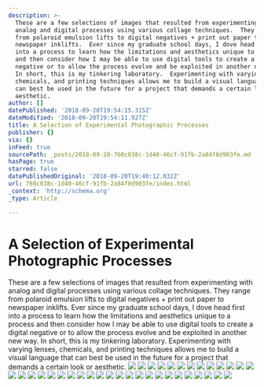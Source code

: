 ```yaml
---
description: >-
  These are a few selections of images that resulted from experimenting with
  analog and digital processes using various collage techniques.  They range
  from polaroid emulsion lifts to digital negatives + print out paper to
  newspaper inklifts.  Ever since my graduate school days, I dove head first
  into a process to learn how the limitations and aesthetics unique to a process
  and then consider how I may be able to use digital tools to create a digital
  negative or to allow the process evolve and be exploited in another new way. 
  In short, this is my tinkering laboratory.  Experimenting with varying lenses,
  chemicals, and printing techniques allows me to build a visual language that
  can best be used in the future for a project that demands a certain look or
  aesthetic.
author: []
datePublished: '2018-09-20T19:54:15.315Z'
dateModified: '2018-09-20T19:54:11.927Z'
title: A Selection of Experimental Photographic Processes
publisher: {}
via: {}
inFeed: true
sourcePath: _posts/2018-09-20-760c038c-1d40-46cf-91fb-2a84f8d903fe.md
hasPage: true
starred: false
datePublishedOriginal: '2018-09-20T19:40:12.032Z'
url: 760c038c-1d40-46cf-91fb-2a84f8d903fe/index.html
_context: 'http://schema.org'
_type: Article

---
```

# A Selection of Experimental Photographic Processes

These are a few selections of images that resulted from experimenting with analog and digital processes using various collage techniques. They range from polaroid emulsion lifts to digital negatives + print out paper to newspaper inklifts. Ever since my graduate school days, I dove head first into a process to learn how the limitations and aesthetics unique to a process and then consider how I may be able to use digital tools to create a digital negative or to allow the process evolve and be exploited in another new way. In short, this is my tinkering laboratory. Experimenting with varying lenses, chemicals, and printing techniques allows me to build a visual language that can best be used in the future for a project that demands a certain look or aesthetic.
![](https://the-grid-user-content.s3-us-west-2.amazonaws.com/d5fd8090-5bd2-4228-b393-476e55dd109e.jpg)
![](https://the-grid-user-content.s3-us-west-2.amazonaws.com/c23ecb35-fb1d-40a6-856b-cb0a0fb639f2.jpg)
![](https://the-grid-user-content.s3-us-west-2.amazonaws.com/646a3502-22fe-4b71-a17d-a61847a7c37f.jpg)
![](https://the-grid-user-content.s3-us-west-2.amazonaws.com/3283d291-4dcd-44bc-b2e1-5cf200d0ced3.jpg)
![](https://the-grid-user-content.s3-us-west-2.amazonaws.com/9b638f95-88d4-46e2-96bf-55606367c971.jpg)
![](https://the-grid-user-content.s3-us-west-2.amazonaws.com/f4b419df-040e-4893-8f0d-d7bca5c3693a.jpg)
![](https://s3-us-west-2.amazonaws.com/the-grid-img/p/60f36991c147e9f7242682019e907efe7344ce36.jpg)
![](https://the-grid-user-content.s3-us-west-2.amazonaws.com/1c9ec980-be3d-4dc7-84a0-88bef72401f9.jpg)
![](https://the-grid-user-content.s3-us-west-2.amazonaws.com/4464b411-38a7-4e76-b14c-f153e744b7d0.jpg)
![](https://the-grid-user-content.s3-us-west-2.amazonaws.com/f33d5204-1222-4865-883a-53f7473d73c7.jpg)
![](https://the-grid-user-content.s3-us-west-2.amazonaws.com/27ebca35-05d1-464e-a627-0b941bcae796.jpg)
![](https://the-grid-user-content.s3-us-west-2.amazonaws.com/f37fc6f5-6d58-48ca-8904-538f84c19d64.jpg)
![](https://the-grid-user-content.s3-us-west-2.amazonaws.com/8151032e-4589-4981-b52d-da5b74c5923e.jpg)
![](https://the-grid-user-content.s3-us-west-2.amazonaws.com/65476210-0fe7-4499-a03e-1f6eb2447b09.jpg)
![](https://the-grid-user-content.s3-us-west-2.amazonaws.com/29740394-1332-4372-b1ca-a8b9e6e25ef2.jpg)
![](https://the-grid-user-content.s3-us-west-2.amazonaws.com/32267893-8d3c-4378-a6a4-9ce245062d78.jpg)
![](https://the-grid-user-content.s3-us-west-2.amazonaws.com/01f4fb40-abf4-4066-860f-76d8889e02be.jpg)
![](https://the-grid-user-content.s3-us-west-2.amazonaws.com/813a077e-2d2f-4e3c-bdc1-ecac2745986f.jpg)
![](https://the-grid-user-content.s3-us-west-2.amazonaws.com/b51bd5bc-1e0b-4801-a473-aa7fa38e24f1.jpg)
![](https://the-grid-user-content.s3-us-west-2.amazonaws.com/68f1e872-f1e9-4b59-b1c9-894dca310d07.jpg)
![](https://the-grid-user-content.s3-us-west-2.amazonaws.com/e4cec025-6362-4aeb-a0c0-2d8ad8019fb1.jpg)
![](https://the-grid-user-content.s3-us-west-2.amazonaws.com/7a1987df-5550-475d-8873-c1fdabcb2218.jpg)
![](https://the-grid-user-content.s3-us-west-2.amazonaws.com/3a1a7ff0-fd8c-42c3-b022-d8022a2fb507.jpg)
![](https://the-grid-user-content.s3-us-west-2.amazonaws.com/8df361e5-2aec-438b-8b23-22e5e62909f4.jpg)
![](https://the-grid-user-content.s3-us-west-2.amazonaws.com/3e0f99d8-b843-4f71-a0a9-aa5f9e006cf5.jpg)
![](https://the-grid-user-content.s3-us-west-2.amazonaws.com/17d795a4-f054-4a89-a710-062aaa1b612d.jpg)
![](https://the-grid-user-content.s3-us-west-2.amazonaws.com/6df1fd70-75d0-4afc-8a73-60112ba44c36.jpg)
![](https://imgflo.herokuapp.com/graph/2b2431f8e7ba7b0/3079e4649bc4cca36236cb9f58e302e4/croprotate.jpg?cropheight=2556&cropwidth=2047&degrees=0&input=https%3A%2F%2Fthe-grid-user-content.s3-us-west-2.amazonaws.com%2F4fdf9d28-6bd1-4509-83c7-61acee970bfd.jpg&x=0&y=0)
![](https://the-grid-user-content.s3-us-west-2.amazonaws.com/f14a85f6-346a-4eef-b7de-eefe39273b14.jpg)
![](https://the-grid-user-content.s3-us-west-2.amazonaws.com/b3ad7e34-e6b3-40e7-9065-dabb542aac44.jpg)
![](https://the-grid-user-content.s3-us-west-2.amazonaws.com/0fb6fcf7-f3a7-4417-a164-eca1a152d769.jpg)
![](https://the-grid-user-content.s3-us-west-2.amazonaws.com/cd8bc32f-2f40-4cb5-af8c-e15afe991dff.jpg)
![](https://imgflo.herokuapp.com/graph/2b2431f8e7ba7b0/b70cfe82c127d6518c1ddcbc53c34a17/croprotate.jpg?cropheight=2048&cropwidth=1048&degrees=0&input=https%3A%2F%2Fthe-grid-user-content.s3-us-west-2.amazonaws.com%2F0d1dbd9e-e19f-41d8-a204-b4586ad7d5ac.jpg&x=72&y=0)
![](https://the-grid-user-content.s3-us-west-2.amazonaws.com/dfba6311-5ede-4041-ace7-14b07713a7d8.jpg)
![](https://the-grid-user-content.s3-us-west-2.amazonaws.com/5e96f4ab-df23-4feb-b91b-279684249a6e.jpg)
![](https://s3-us-west-2.amazonaws.com/the-grid-img/p/19d778cffdf1882f589f9b9088bdf8a91fde58ea.jpg)